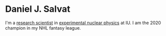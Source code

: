 # Daniel J. Salvat

I'm a [research scientist](https://physics.indiana.edu/about/directory/all-faculty-scientists/salvat-daniel.html) in [experimental nuclear physics](https://ceem.indiana.edu/) at IU. I am the 2020 champion in my NHL fantasy league.
